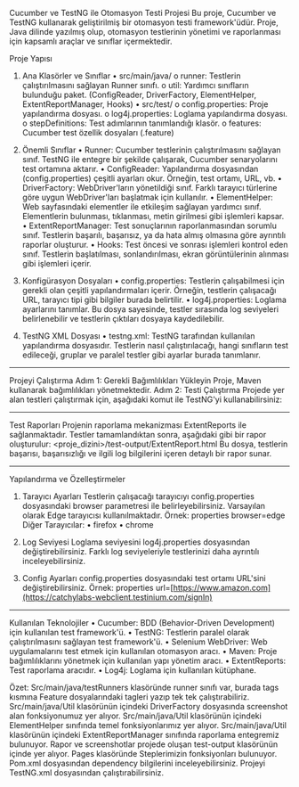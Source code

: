 Cucumber ve TestNG ile Otomasyon Testi Projesi
Bu proje, Cucumber ve TestNG kullanarak geliştirilmiş bir otomasyon testi framework'üdür. Proje, Java dilinde yazılmış olup, otomasyon testlerinin yönetimi ve raporlanması için kapsamlı araçlar ve sınıflar içermektedir.

Proje Yapısı

1. Ana Klasörler ve Sınıflar
•	src/main/java/
o	runner: Testlerin çalıştırılmasını sağlayan Runner sınıfı.
o	util: Yardımcı sınıfların bulunduğu paket. (ConfigReader, DriverFactory, ElementHelper, ExtentReportManager, Hooks)
•	src/test/
o	config.properties: Proje yapılandırma dosyası.
o	log4j.properties: Loglama yapılandırma dosyası.
o	stepDefinitions: Test adımlarının tanımlandığı klasör.
o	features: Cucumber test özellik dosyaları (.feature)

3. Önemli Sınıflar
•	Runner:
Cucumber testlerinin çalıştırılmasını sağlayan sınıf. TestNG ile entegre bir şekilde çalışarak, Cucumber senaryolarını test ortamına aktarır.
•	ConfigReader:
Yapılandırma dosyasından (config.properties) çeşitli ayarları okur. Örneğin, test ortamı, URL, vb.
•	DriverFactory:
WebDriver'ların yönetildiği sınıf. Farklı tarayıcı türlerine göre uygun WebDriver'ları başlatmak için kullanılır.
•	ElementHelper:
Web sayfasındaki elementler ile etkileşim sağlayan yardımcı sınıf. Elementlerin bulunması, tıklanması, metin girilmesi gibi işlemleri kapsar.
•	ExtentReportManager:
Test sonuçlarının raporlanmasından sorumlu sınıf. Testlerin başarılı, başarısız, ya da hata almış olmasına göre ayrıntılı raporlar oluşturur.
•	Hooks:
Test öncesi ve sonrası işlemleri kontrol eden sınıf. Testlerin başlatılması, sonlandırılması, ekran görüntülerinin alınması gibi işlemleri içerir.

5. Konfigürasyon Dosyaları
•	config.properties:
Testlerin çalışabilmesi için gerekli olan çeşitli yapılandırmaları içerir. Örneğin, testlerin çalışacağı URL, tarayıcı tipi gibi bilgiler burada belirtilir.
•	log4j.properties:
Loglama ayarlarını tanımlar. Bu dosya sayesinde, testler sırasında log seviyeleri belirlenebilir ve testlerin çıktıları dosyaya kaydedilebilir.
6. TestNG XML Dosyası
•	testng.xml:
TestNG tarafından kullanılan yapılandırma dosyasıdır. Testlerin nasıl çalıştırılacağı, hangi sınıfların test edileceği, gruplar ve paralel testler gibi ayarlar burada tanımlanır.
________________________________________
Projeyi Çalıştırma
Adım 1: Gerekli Bağımlılıkları Yükleyin
Proje, Maven kullanarak bağımlılıkları yönetmektedir.
Adım 2: Testi Çalıştırma
Projede yer alan testleri çalıştırmak için, aşağıdaki komut ile TestNG'yi kullanabilirsiniz:
________________________________________
Test Raporları
Projenin raporlama mekanizması ExtentReports ile sağlanmaktadır. Testler tamamlandıktan sonra, aşağıdaki gibi bir rapor oluşturulur:
<proje_dizini>/test-output/ExtentReport.html
Bu dosya, testlerin başarısı, başarısızlığı ve ilgili log bilgilerini içeren detaylı bir rapor sunar.
________________________________________
Yapılandırma ve Özelleştirmeler
1. Tarayıcı Ayarları
Testlerin çalışacağı tarayıcıyı config.properties dosyasındaki browser parametresi ile belirleyebilirsiniz. Varsayılan olarak Edge tarayıcısı kullanılmaktadır.
Örnek:
properties
browser=edge
Diğer Tarayıcılar:
•	firefox
•	chrome

2. Log Seviyesi
Loglama seviyesini log4j.properties dosyasından değiştirebilirsiniz. Farklı log seviyeleriyle testlerinizi daha ayrıntılı inceleyebilirsiniz.
3. Config Ayarları
config.properties dosyasındaki test ortamı URL'sini değiştirebilirsiniz. Örnek:
properties
url=[https://www.amazon.com](https://catchylabs-webclient.testinium.com/signIn)
________________________________________
Kullanılan Teknolojiler
•	Cucumber: BDD (Behavior-Driven Development) için kullanılan test framework'ü.
•	TestNG: Testlerin paralel olarak çalıştırılmasını sağlayan test framework'ü.
•	Selenium WebDriver: Web uygulamalarını test etmek için kullanılan otomasyon aracı.
•	Maven: Proje bağımlılıklarını yönetmek için kullanılan yapı yönetim aracı.
•	ExtentReports: Test raporlama aracıdır.
•	Log4j: Loglama için kullanılan kütüphane.

Özet:
Src/main/java/testRunners klasöründe runner sınıfı var, burada tags kısmına Feature dosyalarındaki tagleri yazıp tek tek çalıştırabiliriz.
Src/main/java/Util klasörünün içindeki DriverFactory dosyasında screenshot alan fonksiyonumuz yer alıyor.
Src/main/java/Util klasörünün içindeki ElementHelper sınıfında temel fonksiyonlarımız yer alıyor.
Src/main/java/Util klasörünün içindeki ExtentReportManager sınıfında raporlama entegremiz bulunuyor. Rapor ve screenshotlar projede oluşan test-output klasörünün içinde yer alıyor.
Pages klasöründe Steplerimizin fonksiyonları bulunuyor.
Pom.xml dosyasından dependency bilgilerini inceleyebilirsiniz.
Projeyi TestNG.xml dosyasından çalıştırabilirsiniz.


